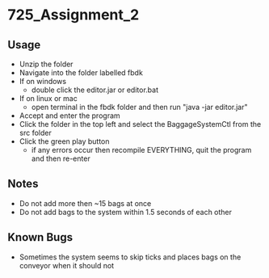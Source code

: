 # 725_Assignment_2

## Usage
- Unzip the folder
- Navigate into the folder labelled fbdk
- If on windows 
    - double click the editor.jar or editor.bat
- If on linux or mac
    - open terminal in the fbdk folder and then run "java -jar editor.jar"
- Accept and enter the program
- Click the folder in the top left and select the BaggageSystemCtl from the src folder
- Click the green play button
    - if any errors occur then recompile EVERYTHING, quit the program and then re-enter


## Notes
- Do not add more then ~15 bags at once
- Do not add bags to the system within 1.5 seconds of each other

## Known Bugs
- Sometimes the system seems to skip ticks and places bags on the conveyor when it should not
